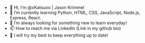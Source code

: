 - 👋 Hi, I’m @xKatsuoo | Jason Krimmel
- 🌱 I’m currently learning Python, HTML, CSS, JavaScript, Node.js, Express, React.
- 💞️ I’m always looking for something new to learn everyday!
- 📫 How to reach me via LinkedIn (Link in my github bio)
- 🙏 I will try my best to keep everything up to date! 
